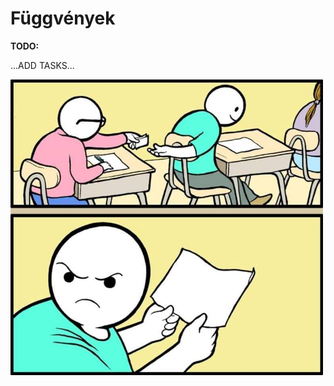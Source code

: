 # Függvények

**TODO:**

...ADD TASKS...

<img src="../docs/cheat.jpg" alt="Programozás" width="500" height="473">
